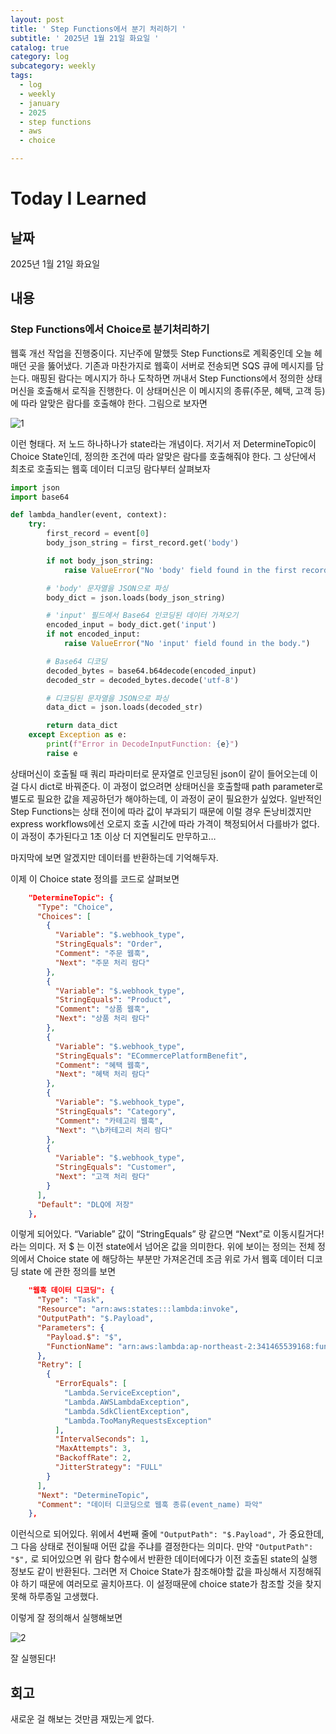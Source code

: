 ```yaml
---
layout: post
title: ' Step Functions에서 분기 처리하기 '
subtitle: ' 2025년 1월 21일 화요일 '
catalog: true
category: log
subcategory: weekly
tags:
  - log
  - weekly
  - january
  - 2025
  - step functions
  - aws
  - choice

---
```


# Today I Learned

## 날짜

2025년 1월 21일 화요일

## 내용

### Step Functions에서 Choice로 분기처리하기

 웹훅 개선 작업을 진행중이다. 지난주에 말했듯 Step Functions로 계획중인데 오늘 헤매던 곳을 뚫어냈다. 기존과 마찬가지로 웹훅이 서버로 전송되면 SQS 큐에 메시지를 담는다. 매핑된 람다는 메시지가 하나 도착하면 꺼내서  Step Functions에서 정의한 상태 머신을 호출해서 로직을 진행한다. 이 상태머신은 이 메시지의 종류(주문, 혜택, 고객 등)에 따라 알맞은 람다를 호출해야 한다. 그림으로 보자면

![1](https://cdn.jsdelivr.net/gh/importunate-dev/importunate-dev.github.io/img/log/2025/01/21/1.webp)

이런 형태다. 저 노드 하나하나가 state라는 개념이다. 저기서 저 DetermineTopic이 Choice State인데, 정의한 조건에 따라 알맞은 람다를 호출해줘야 한다. 그 상단에서 최초로 호출되는 웹훅 데이터 디코딩 람다부터 살펴보자

 

```python
import json
import base64

def lambda_handler(event, context):
    try:
        first_record = event[0]
        body_json_string = first_record.get('body')

        if not body_json_string:
            raise ValueError("No 'body' field found in the first record.")

        # 'body' 문자열을 JSON으로 파싱
        body_dict = json.loads(body_json_string)

        # 'input' 필드에서 Base64 인코딩된 데이터 가져오기
        encoded_input = body_dict.get('input')
        if not encoded_input:
            raise ValueError("No 'input' field found in the body.")

        # Base64 디코딩
        decoded_bytes = base64.b64decode(encoded_input)
        decoded_str = decoded_bytes.decode('utf-8')

        # 디코딩된 문자열을 JSON으로 파싱
        data_dict = json.loads(decoded_str)

        return data_dict
    except Exception as e:
        print(f"Error in DecodeInputFunction: {e}")
        raise e
```

 상태머신이 호출될 때 쿼리 파라미터로 문자열로 인코딩된 json이 같이 들어오는데 이걸 다시 dict로 바꿔준다. 이 과정이 없으려면 상태머신을 호출할때 path parameter로 별도로 필요한 값을 제공하던가 해야하는데, 이 과정이 굳이 필요한가 싶었다. 일반적인 Step Functions는 상태 전이에 따라 값이 부과되기 때문에 이럴 경우 돈낭비겠지만 express workflows에선 오로지 호출 시간에 따라 가격이 책정되어서 다를바가 없다. 이 과정이 추가된다고 1초 이상 더 지연될리도 만무하고…

 마지막에 보면 알겠지만 데이터를 반환하는데 기억해두자.

 이제 이 Choice state 정의를 코드로 살펴보면

```json
    "DetermineTopic": {
      "Type": "Choice",
      "Choices": [
        {
          "Variable": "$.webhook_type",
          "StringEquals": "Order",
          "Comment": "주문 웹훅",
          "Next": "주문 처리 람다"
        },
        {
          "Variable": "$.webhook_type",
          "StringEquals": "Product",
          "Comment": "상품 웹훅",
          "Next": "상품 처리 람다"
        },
        {
          "Variable": "$.webhook_type",
          "StringEquals": "ECommercePlatformBenefit",
          "Comment": "혜택 웹훅",
          "Next": "혜택 처리 람다"
        },
        {
          "Variable": "$.webhook_type",
          "StringEquals": "Category",
          "Comment": "카테고리 웹훅",
          "Next": "\b카테고리 처리 람다"
        },
        {
          "Variable": "$.webhook_type",
          "StringEquals": "Customer",
          "Next": "고객 처리 람다"
        }
      ],
      "Default": "DLQ에 저장"
    },
```

이렇게 되어있다. “Variable” 값이 “StringEquals” 랑 같으면 “Next”로 이동시킬거다! 라는 의미다. 저 $ 는 이전 state에서 넘어온 값을 의미한다. 위에 보이는 정의는 전체 정의에서 Choice state 에 해당하는 부분만 가져온건데 조금 위로 가서 웹훅 데이터 디코딩 state 에 관한 정의를 보면

```json
    "웹훅 데이터 디코딩": {
      "Type": "Task",
      "Resource": "arn:aws:states:::lambda:invoke",
      "OutputPath": "$.Payload",
      "Parameters": {
        "Payload.$": "$",
        "FunctionName": "arn:aws:lambda:ap-northeast-2:341465539168:function:WebhookUpgrade_EventNameDecode:$LATEST"
      },
      "Retry": [
        {
          "ErrorEquals": [
            "Lambda.ServiceException",
            "Lambda.AWSLambdaException",
            "Lambda.SdkClientException",
            "Lambda.TooManyRequestsException"
          ],
          "IntervalSeconds": 1,
          "MaxAttempts": 3,
          "BackoffRate": 2,
          "JitterStrategy": "FULL"
        }
      ],
      "Next": "DetermineTopic",
      "Comment": "데이터 디코딩으로 웹훅 종류(event_name) 파악"
    },
```

이런식으로 되어있다. 위에서 4번째 줄에 `"OutputPath": "$.Payload",` 가 중요한데, 그 다음 상태로 전이될때 어떤 값을 주냐를 결정한다는 의미다. 만약 `"OutputPath": "$",` 로 되어있으면 위 람다 함수에서 반환한 데이터에다가 이전 호출된 state의 실행 정보도 같이 반환된다. 그러면 저 Choice State가 참조해야할 값을 파싱해서 지정해줘야 하기 때문에 여러모로 골치아프다. 이 설정때문에 choice state가 참조할 것을 찾지 못해 하루종일 고생했다.

 이렇게 잘 정의해서 실행해보면

![2](https://cdn.jsdelivr.net/gh/importunate-dev/importunate-dev.github.io/img/log/2025/01/21/2.webp)

잘 실행된다!

## 회고

새로운 걸 해보는 것만큼 재밌는게 없다.